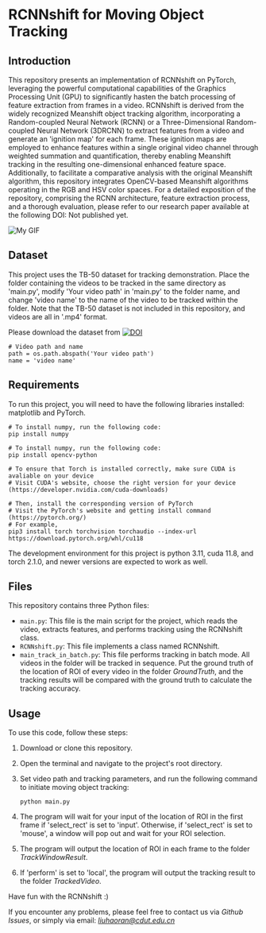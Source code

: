 # RCNNshift for Moving Object Tracking

## Introduction

This repository presents an implementation of RCNNshift on PyTorch, leveraging the powerful computational capabilities of the Graphics Processing Unit (GPU) to significantly hasten the batch processing of feature extraction from frames in a video. RCNNshift is derived from the widely recognized Meanshift object tracking algorithm, incorporating a Random-coupled Neural Network (RCNN) or a Three-Dimensional Random-coupled Neural Network (3DRCNN) to extract features from a video and generate an 'ignition map' for each frame. These ignition maps are employed to enhance features within a single original video channel through weighted summation and quantification, thereby enabling Meanshift tracking in the resulting one-dimensional enhanced feature space. Additionally, to facilitate a comparative analysis with the original Meanshift algorithm, this repository integrates OpenCV-based Meanshift algorithms operating in the RGB and HSV color spaces. For a detailed exposition of the repository, comprising the RCNN architecture, feature extraction process, and a thorough evaluation, please refer to our research paper available at the following DOI: Not published yet.


![My GIF](demo.gif)


## Dataset

This project uses the TB-50 dataset for tracking demonstration. Place the folder containing the videos to be tracked in the same directory as 'main.py', modify 'Your video path' in 'main.py' to the folder name, and change 'video name' to the name of the video to be tracked within the folder. Note that the TB-50 dataset is not included in this repository, and videos are all in '.mp4' format.

Please download the dataset from [![DOI](https://zenodo.org/badge/DOI/10.5281/zenodo.12526486.svg)](https://doi.org/10.5281/zenodo.12526486)

```
# Video path and name
path = os.path.abspath('Your video path')
name = 'video name'
```

## Requirements

To run this project, you will need to have the following libraries installed: matplotlib and PyTorch.


```
# To install numpy, run the following code:
pip install numpy

# To install numpy, run the following code:
pip install opencv-python

# To ensure that Torch is installed correctly, make sure CUDA is avaliable on your device
# Visit CUDA's website, choose the right version for your device (https://developer.nvidia.com/cuda-downloads)

# Then, install the corresponding version of PyTorch
# Visit the PyTorch's website and getting install command (https://pytorch.org/)
# For example, 
pip3 install torch torchvision torchaudio --index-url https://download.pytorch.org/whl/cu118
```
The development environment for this project is python 3.11, cuda 11.8, and torch 2.1.0, and newer versions are expected to work as well.

## Files

This repository contains three Python files:

- `main.py`: This file is the main script for the project, which reads the video, extracts features, and performs tracking using the RCNNshift class.
- `RCNNshift.py`: This file implements a class named RCNNshift.
- `main_track_in_batch.py`: This file performs tracking in batch mode. All videos in the folder will be tracked in sequence. Put the ground truth of the location of ROI of every video in the folder *GroundTruth*, and the tracking results will be compared with the ground truth to calculate the tracking accuracy.

## Usage

To use this code, follow these steps:

1. Download or clone this repository.

2. Open the terminal and navigate to the project's root directory.

3. Set video path and tracking parameters, and run the following command to initiate moving object tracking:

   ```
   python main.py
   ```

4. The program will wait for your input of the location of ROI in the first frame if 'select_rect' is set to 'input'. Otherwise, if 'select_rect' is set to 'mouse', a window will pop out and wait for your ROI selection.

5. The program will output the location of ROI in each frame to the folder *TrackWindowResult*.

6. If 'perform' is set to 'local', the program will output the tracking result to the folder *TrackedVideo*.

Have fun with the RCNNshift :)

If you encounter any problems, please feel free to contact us via *Github Issues*, or simply via email: *liuhaoran@cdut.edu.cn*
    
